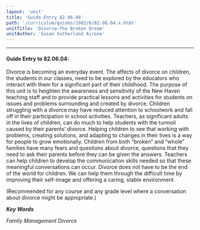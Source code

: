 ```yaml
---
layout: 'unit'
title: 'Guide Entry 82.06.04'
path: '/curriculum/guides/1982/6/82.06.04.x.html'
unitTitle: 'Divorce—The Broken Dream'
unitAuthor: 'Susan Sutherland Airone'
---
```


<body>
<hr/>
 <h4>
  Guide Entry to 82.06.04:
 </h4>
 Divorce is becoming an everyday event.  The affects of divorce on children, the students in our classes, need to be explored by the educators who interact with them for a significant part of their childhood.  The purpose of this unit is to heighten the awareness and sensitivity of the New Haven teaching staff and to provide practical lessons and activities for students on issues and problems surrounding and created by divorce.  Children struggling with a divorce may have reduced attention to schoolwork and fall off in their participation in school activities.  Teachers, as significant adults in the lives of children, can do much to help students with the turmoil caused by their parents’ divorce.  Helping children to see that working with problems, creating solutions, and adapting to changes in their lives is a way for people to grow emotionally.  Children from both “broken” and “whole” families have many fears and questions about divorce, questions that they need to ask their parents before they can be given the answers.  Teachers can help children to develop the communication skills needed so that these meaningful conversations can occur. Divorce does not have to be the end of the world for children.  We can help them through the difficult time by improving their self-image and offering a caring, stable environment.
 <p>
  (Recommended for any course and any grade level where a conversation about divorce might be appropriate.)
 </p>
<p>
  <b>
   <i>
    Key Words
   </i>
  </b>
  <br/>
 </p>
 <p>
  <i>
   Family Management Divorce
  </i>
 </p>

</body>
